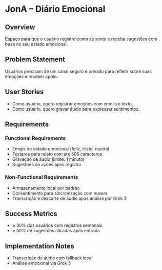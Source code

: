 # JonA – Diário Emocional

## Overview

Espaço para que o usuário registre como se sente e receba sugestões com base no seu estado emocional.

## Problem Statement

Usuários precisam de um canal seguro e privado para refletir sobre suas emoções e receber apoio.

## User Stories

- Como usuário, quero registrar emoções com emojis e texto.
- Como usuário, quero gravar áudio para expressar sentimentos.

## Requirements

### Functional Requirements

- Emojis de estado emocional (feliz, triste, neutro)
- Textarea para relato com até 500 caracteres
- Gravação de áudio (limite: 1 minuto)
- Sugestões de ações após registro

### Non-Functional Requirements

- Armazenamento local por padrão
- Consentimento para sincronização com nuvem
- Transcrição e descarte de áudio após análise por Grok 3

## Success Metrics

- ≥ 30% dos usuários com registros semanais
- ≥ 50% de sugestões clicadas após entrada

## Implementation Notes

- Transcrição de áudio com fallback local
- Análise emocional via Grok 3